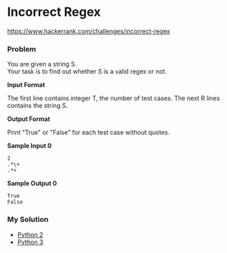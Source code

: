 # Incorrect Regex

https://www.hackerrank.com/challenges/incorrect-regex

### Problem

You are given a string S.   
Your task is to find out whether S is a valid regex or not.

**Input Format**

The first line contains integer T, the number of test cases. 
The next R lines contains the string S.

**Output Format**

Print "True" or "False" for each test case without quotes.

**Sample Input 0**

```
2
.*\+
.*+
```

**Sample Output 0**

```
True
False
```

### My Solution

- [Python 2](python2.py)
- [Python 3](python3.py)
